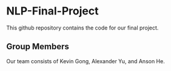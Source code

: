 # NLP-Final-Project
This github repository contains the code for our final project.

## Group Members 
Our team consists of Kevin Gong, Alexander Yu, and Anson He.
